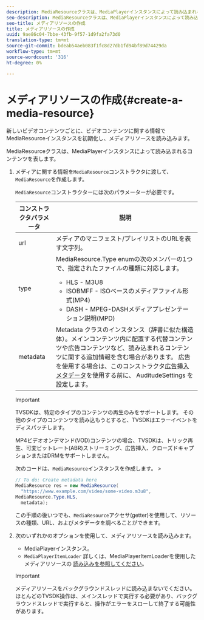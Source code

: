 ```yaml
---
description: MediaResourceクラスは、MediaPlayerインスタンスによって読み込まれるコンテンツを表します。
seo-description: MediaResourceクラスは、MediaPlayerインスタンスによって読み込まれるコンテンツを表します。
seo-title: メディアリソースの作成
title: メディアリソースの作成
uuid: 9ae86c04-7bbe-43fb-9f57-1d9fa2fa73d0
translation-type: tm+mt
source-git-commit: bdeab54aeb083f1fc8d27db1fd94bf89d74429da
workflow-type: tm+mt
source-wordcount: '316'
ht-degree: 0%

---
```



# メディアリソースの作成{#create-a-media-resource}

新しいビデオコンテンツごとに、ビデオコンテンツに関する情報でMediaResourceインスタンスを初期化し、メディアリソースを読み込みます。

MediaResourceクラスは、MediaPlayerインスタンスによって読み込まれるコンテンツを表します。

1. メディアに関する情報を`MediaResource`コンストラクタに渡して、`MediaResource`を作成します。

   `MediaResource`コンストラクターには次のパラメーターが必要です。

   <table id="table_22886D6770FB45E99D35D0B90E6CC302"> 
   <thead> 
   <tr> 
      <th colname="col1" class="entry"> コンストラクタパラメータ </th> 
      <th colname="col2" class="entry"> 説明 </th> 
   </tr> 
   </thead>
   <tbody> 
   <tr> 
      <td colname="col1"> <span class="codeph"> url  </span> </td> 
      <td colname="col2"> メディアのマニフェスト/プレイリストのURLを表す文字列。 </td> 
   </tr> 
   <tr> 
      <td colname="col1"> <span class="codeph"> type  </span> </td> 
      <td colname="col2"> <span class="codeph"> MediaResource.Type </span> enumの次のメンバーの1つで、指定されたファイルの種類に対応します。 
      <ul id="ul_C286ED3C31364B858A1C9AF3356E9282"> 
      <li id="li_25B24EF76D8849DE8764539F25E435FA"> <span class="codeph"> HLS  </span> - M3U8 </li> 
      <li id="li_1344A41B434D49229E392F1AAF9ECA81"> <span class="codeph"> ISOBMFF  </span> - ISOベースのメディアファイル形式(MP4) </li> 
      <li id="li_92392073B7334916B06B16570C51AC91"> <span class="codeph"> DASH  </span> - MPEG-DASHメディアプレゼンテーション説明(MPD) </li> 
      </ul> </td> 
   </tr> 
   <tr> 
      <td colname="col1"> <span class="codeph"> metadata  </span> </td> 
      <td colname="col2"> <span class="codeph"> Metadata </span>クラスのインスタンス（辞書に似た構造体）。メインコンテンツ内に配置する代替コンテンツや広告コンテンツなど、読み込まれるコンテンツに関する追加情報を含む場合があります。 広告を使用する場合は、このコンストラクタ<a href="/help/programming/tvsdk-3x-android-prog/android-3x-advertising/ad-insertion/ad-insertion-metadata/android-3x-ad-insertion-metadata.md">広告挿入メタデータ</a>を使用する前に、<span class="codeph"> AuditudeSettings </span>を設定します。 </td> 
   </tr> 
   </tbody> 
   </table>

   >[!IMPORTANT]
   >
   >TVSDKは、特定のタイプのコンテンツの再生のみをサポートします。 その他のタイプのコンテンツを読み込もうとすると、TVSDKはエラーイベントをディスパッチします。
   >
   >MP4ビデオオンデマンド(VOD)コンテンツの場合、TVSDKは、トリック再生、可変ビットレート(ABR)ストリーミング、広告挿入、クローズドキャプションまたはDRMをサポートしません。

   次のコードは、`MediaResource`インスタンスを作成します。        >

   ```java
   // To do: Create metadata here 
   MediaResource res = new MediaResource( 
     "https://www.example.com/video/some-video.m3u8",  
   MediaResource.Type.HLS, 
     metadata); 
   ```

   この手順の後いつでも、`MediaResource`アクセサ(getter)を使用して、リソースの種類、URL、およびメタデータを調べることができます。

1. 次のいずれかのオプションを使用して、メディアリソースを読み込みます。

   * MediaPlayerインスタンス。
   * `MediaPlayerItemLoader` 詳しくは、MediaPlayerItemLoaderを使用したメディアリソースの [読み込みを参照してください](../../../tvsdk-3x-android-prog/android-3x-content-playback-options-android2/mediaplayer-initialize-for-video/android-3x-media-resource-mediaplayeritemloader.md)。

   >[!IMPORTANT]
   >
   >メディアリソースをバックグラウンドスレッドに読み込まないでください。 ほとんどのTVSDK操作は、メインスレッドで実行する必要があり、バックグラウンドスレッドで実行すると、操作がエラーをスローして終了する可能性があります。
